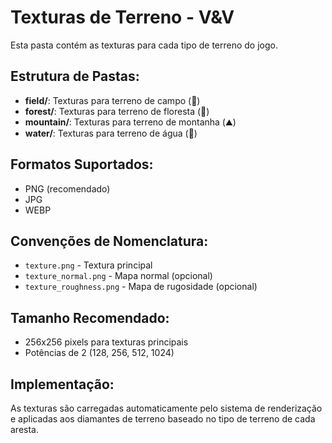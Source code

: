 # Texturas de Terreno - V&V

Esta pasta contém as texturas para cada tipo de terreno do jogo.

## Estrutura de Pastas:

- **field/**: Texturas para terreno de campo (🌾)
- **forest/**: Texturas para terreno de floresta (🌲)
- **mountain/**: Texturas para terreno de montanha (⛰️)
- **water/**: Texturas para terreno de água (🌊)

## Formatos Suportados:
- PNG (recomendado)
- JPG
- WEBP

## Convenções de Nomenclatura:
- `texture.png` - Textura principal
- `texture_normal.png` - Mapa normal (opcional)
- `texture_roughness.png` - Mapa de rugosidade (opcional)

## Tamanho Recomendado:
- 256x256 pixels para texturas principais
- Potências de 2 (128, 256, 512, 1024)

## Implementação:
As texturas são carregadas automaticamente pelo sistema de renderização e aplicadas aos diamantes de terreno baseado no tipo de terreno de cada aresta.